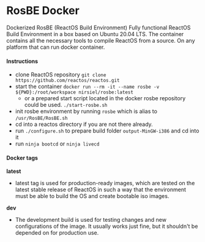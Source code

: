 RosBE Docker
=================================
Dockerized RosBE (ReactOS Build Environment) Fully functional ReactOS Build Environment in a box based on Ubuntu 20.04 LTS. The container contains all the necessary tools to compile ReactOS from a source. On any platform that can run docker container.

#### Instructions
- clone ReactOS repository ``git clone https://github.com/reactos/reactos.git``
- start the container ``docker run --rm -it --name rosbe -v ${PWD}:/root/workspace nirsiel/rosbe:latest``
    -   or a prepared start script located in the docker rosbe repository could be used. ``./start-rosbe.sh``
- init rosbe environment by running ``rosbe`` which is alias to ``/usr/RosBE/RosBE.sh``
- cd into a reactos directory if you are not there already.
- run ``./configure.sh`` to prepare build folder ``output-MinGW-i386`` and cd into it
- run ``ninja bootcd`` or ``ninja livecd``

#### Docker tags
**latest**
  - latest tag is used for production-ready images, which are tested on the latest stable release of ReactOS in such a way that the environment must be able to build the OS and create bootable iso images.
  
**dev**
  - The development build is used for testing changes and new configurations of the image. It usually works just fine, but it shouldn't be depended on for production use.
